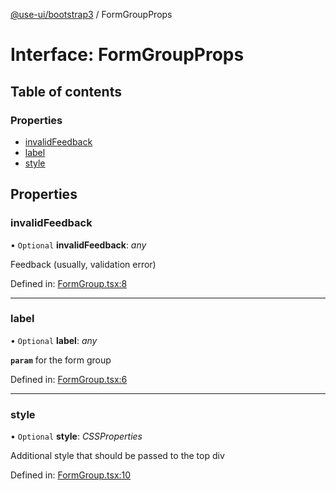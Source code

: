 [@use-ui/bootstrap3](../README.md) / FormGroupProps

# Interface: FormGroupProps

## Table of contents

### Properties

- [invalidFeedback](formgroupprops.md#invalidfeedback)
- [label](formgroupprops.md#label)
- [style](formgroupprops.md#style)

## Properties

### invalidFeedback

• `Optional` **invalidFeedback**: *any*

Feedback (usually, validation error)

Defined in: [FormGroup.tsx:8](https://github.com/vasyas/use-ui-bootstrap3/blob/295d451/src/FormGroup.tsx#L8)

___

### label

• `Optional` **label**: *any*

**`param`** for the form group

Defined in: [FormGroup.tsx:6](https://github.com/vasyas/use-ui-bootstrap3/blob/295d451/src/FormGroup.tsx#L6)

___

### style

• `Optional` **style**: *CSSProperties*

Additional style that should be passed to the top div

Defined in: [FormGroup.tsx:10](https://github.com/vasyas/use-ui-bootstrap3/blob/295d451/src/FormGroup.tsx#L10)
